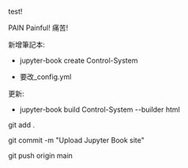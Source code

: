 test!

PAIN Painful!
痛苦!


新增筆記本:

* jupyter-book create Control-System

* 要改_config.yml



更新:

* jupyter-book build Control-System --builder html



git add .

git commit -m "Upload Jupyter Book site"

git push origin main